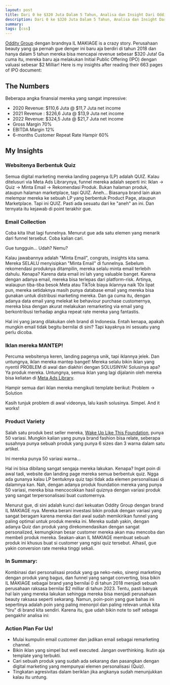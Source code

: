 ```yaml
---
layout: post
title: Dari 0 ke $320 Juta Dalam 5 Tahun, Analisa dan Insight Dari Oddity Group (IL MAKIAGE)
description: Dari 0 ke $320 Juta Dalam 5 Tahun, Analisa dan Insight Dari Oddity Group (IL MAKIAGE)
summary:
tags: [css]
---
```

[Oddity Group](https://oddity.com/) dengan brandnya IL MAKIAGE is a crazy story. Perusahaan beauty yang ga pernah gue denger ini baru aja berdiri di tahun 2018 dan hanya dalam 5 tahun mereka bisa mencapai revenue sebesar $320 Juta! Ga cuma itu, mereka baru aja melakukan Initial Public Offering (IPO) dengan valuasi sebesar $2 Milliar! Here is my insights after reading their 663 pages of IPO document:

## The Numbers 
Beberapa angka finansial mereka yang sangat impressive:
- 2020 Revenue: $110,6 Juta @ $11,7 Juta net income
- 2021 Revenue : $226,6 Juta @ $13,9 Juta net income
- 2022 Revenue: $324,5 Juta @ $21,7 Juta net income
- Gross Margin 70%
- EBITDA Margin 12%
- 6-months Customer Repeat Rate Hampir 60%

## My Insights
### Websitenya Berbentuk Quiz
Semua digital marketing mereka landing pagenya (LP) adalah QUIZ. Kalau ditelusuri via Meta Ads Librarynya, funnel mereka adalah seperti ini: Iklan → Quiz → Minta Email → Rekomendasi Produk. Bukan halaman produk, ataupun halaman marketplace, tapi QUIZ. Aneh... Biasanya brand lain akan melempar mereka ke sebuah LP yang berbentuk Product Page, ataupun Marketplace. Tapi ini QUIZ. Pasti ada sesuatu dari ke "aneh" an ini. Dan ternyata itu kejawab di point terakhir gue.

### Email Collection
Coba kita lihat lagi funnelnya. Menurut gue ada satu elemen yang menarik dari funnel tersebut. Coba kalian cari. 

Gue tungguin... 
Udah? Nemu?

Kalau jawabannya adalah "Minta Email", congrats, insights kita sama. Mereka SELALU menyisipkan "Minta Email" di funnelnya. Sebelum rekomendasi produknya ditampilin, mereka selalu minta email terlebih dahulu. Kenapa? Karena data email ini lah yang valuable banget. Karena dengan adanya email, mereka bisa terlepas dari platform-risk. Artinya, walaupun tiba-tiba besok Meta atau TikTok biaya iklannya naik 10x lipat pun, mereka setidaknya masih punya database email yang mereka bisa gunakan untuk distribusi marketing mereka. Dan ga cuma itu, dengan adanya data email yang melekat ke behaviour purchase customernya, mereka bisa dengan akurat melakukan remarketing via email yang berkontribusi terhadap angka repeat rate mereka yang fantastis.

Hal ini yang jarang dilakukan oleh brand di Indonesia. Entah kenapa, apakah mungkin email tidak begitu bernilai di sini? Tapi kayaknya ini sesuatu yang perlu dicoba. 

### Iklan mereka MANTEP! 
Percuma websitenya keren, landing pagenya unik, tapi iklannya jelek. Dan untungnya, iklan mereka mantep banget! Mereka selalu bikin iklan yang nyentil PROBLEM di awal dan diakhiri dengan SOLUSINYA! Solusinya apa? Ya produk mereka. Untungnya, semua iklan yang lagi dijalanin oleh mereka bisa keliatan di [Meta Ads Library](https://www.facebook.com/ads/library/?active_status=all&ad_type=all&country=ALL&view_all_page_id=1270817949729510&sort_data[direction]=desc&sort_data[mode]=relevancy_monthly_grouped&search_type=page&media_type=all). 

Hampir semua dari iklan mereka mengikuti template berikut: Problem -> Solution

Kasih tunjuk problem di awal videonya, lalu kasih solusinya. Simpel. And it works!

### Product Variety 
Salah satu produk best seller mereka, [Wake Up Like This Foundation](https://www.ilmakiage.com/shop-all/featured-products/212-66010-woke-up-like-this), punya 50 variasi. Mungkin kalian yang punya brand fashion bisa relate, seberapa susahnya punya sebuah produk yang punya 6 sizes dan 3 warna dalam satu artikel.

Ini mereka punya 50 variasi warna... 

Hal ini bisa dibilang sangat sengaja mereka lakukan. Kenapa? Inget poin di awal tadi, website dan landing page mereka semua berbentuk quiz. Ngga ada gunanya kalau LP bentuknya quiz tapi tidak ada elemen personalisasi di dalamnya kan. Nah, dengan adanya produk foundation mereka yang punya 50 variasi, mereka bisa mencocokkan hasil quiznya dengan variasi produk yang sangat terpersonalisasi buat customernya. 

Menurut gue, di sini adalah kunci dari kekuatan Oddity Group dengan brand IL MAKIAGE nya. Mereka berani investasi bikin produk dengan variasi yang sangat beragam karena mereka dari awal sudah memikirikan funnel yang paling optimal untuk produk mereka ini. Mereka sudah yakin, dengan adanya Quiz dan produk yang direkomendasikan dengan sangat personalized, kemungkinan besar customer mereka akan mau mencoba dan membeli produk mereka. Seakan-akan IL MAKIAGE membuat sebuah produk ini khusus buat si customer yang ngisi quiz tersebut. Alhasil, gue yakin conversion rate mereka tinggi sekali.

### In Summary:
Kombinasi dari personalisasi produk yang ga neko-neko, sinergi marketing dengan produk yang bagus, dan funnel yang sangat converting, bisa bikin IL MAKIAGE sebagai brand yang bernilai 0 di tahun 2018 menjadi sebuah perusahaan raksasa bernilai $2 milliar di tahun 2023. Tentu, pasti banyak hal lain yang mereka lakukan sehingga mereka bisa menjadi perusahaan beauty raksasa seperti sekarang. Namun, poin-poin yang gue bahas ini sepertinya adalah poin yang paling menonjol dan paling relevan untuk kita "tiru" di brand kita sendiri. Karena itu, gue udah bikin note to self sebagai pengakhir analisa ini:

### Action Plan For Us!
   - Mulai kumpulin email customer dan jadikan email sebagai remarketing channel.
   - Bikin iklan yang simpel but well executed. Jangan overthinking. Ikutin aja template yang terbukti.
   - Cari sebuah produk yang sudah ada sekarang dan pasangkan dengan digital marketing yang mempunyai elemen personalisasi (Quiz).
   - Tingkatan agresivitas dalam beriklan jika angkanya sudah menunjukkan kalau itu untung.
